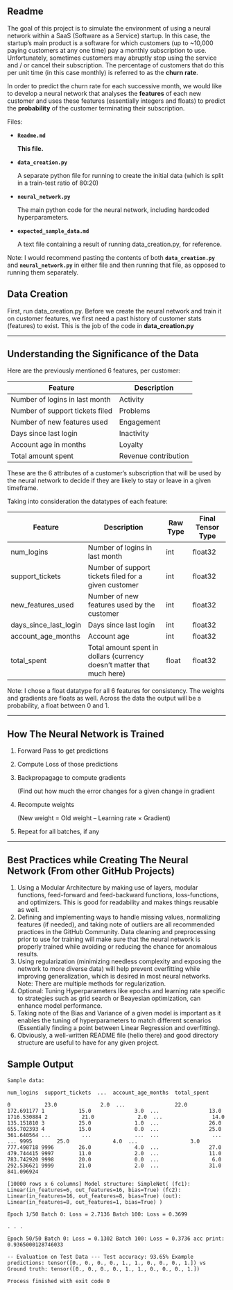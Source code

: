 

## Readme

The goal of this project is to simulate the environment of using a neural network within a SaaS (Software as a Service) startup. In this case, the startup’s main product is a software for which customers (up to ~10,000 paying customers at any one time) pay a monthly subscription to use. Unfortunately, sometimes customers may abruptly stop using the service and / or cancel their subscription. The percentage of customers that do this per unit time (in this case monthly) is referred to as the **churn rate**.

In order to predict the churn rate for each successive month, we would like to develop a neural network that analyses the **features** of each new customer and uses these features (essentially integers and floats) to predict the **probability** of the customer terminating their subscription.

Files:

- **`Readme.md`**
    
    **This file.**
    
- **`data_creation.py`**
    
    A separate python file for running to create the initial data (which is split in a train-test ratio of 80:20)
    
- **`neural_network.py`**
    
    The main python code for the neural network, including hardcoded hyperparameters.
    
- **`expected_sample_data.md`**
    
    A text file containing a result of running data_creation.py, for reference.
    

Note: I would recommend pasting the contents of both **`data_creation.py`** and **`neural_network.py`** in either file and then running that file, as opposed to running them separately.


## Data Creation

First, run data_creation.py. Before we create the neural network and train it on customer features, we first need a past history of customer stats (features) to exist. This is the job of the code in **data_creation.py**

---

## Understanding the Significance of the Data

Here are the previously mentioned 6 features, per customer:

| **Feature** | **Description** |
| --- | --- |
| Number of logins in last month | Activity |
| Number of support tickets filed | Problems |
| Number of new features used | Engagement |
| Days since last login | Inactivity |
| Account age in months | Loyalty |
| Total amount spent | Revenue contribution |

These are the 6 attributes of a customer’s subscription that will be used by the neural network to decide if they are likely to stay or leave in a given timeframe.

Taking into consideration the datatypes of each feature:

| Feature | Description | Raw Type | Final Tensor Type |
| --- | --- | --- | --- |
| num_logins | Number of logins in last month | int | float32 |
| support_tickets | Number of support tickets filed for a given customer | int | float32 |
| new_features_used | Number of new features used by the customer | int | float32 |
| days_since_last_login | Days since last login | int | float32 |
| account_age_months | Account age | int | float32 |
| total_spent | Total amount spent in dollars (currency doesn’t matter that much here) | float | float32 |

Note: I chose a float datatype for all 6 features for consistency. The weights and gradients are floats as well. Across the data the output will be a probability, a float between 0 and 1.

---

## How The Neural Network is Trained

1. Forward Pass to get predictions
2. Compute Loss of those predictions
3. Backpropagage to compute gradients 
    
    (Find out how much the error changes for a given change in gradient
    
4. Recompute weights 
    
    (New weight = Old weight – Learning rate × Gradient)
    
5. Repeat for all batches, if any

---

## Best Practices while Creating The Neural Network (From other GitHub Projects)

1. Using a Modular Architecture by making use of layers, modular functions, feed-forward and feed-backward functions, loss-functions, and optimizers. This is good for readability and makes things reusable as well.
2. Defining and implementing ways to handle missing values, normalizing features (if needed), and taking note of outliers are all recommended practices in the GitHub Community. Data cleaning and preprocessing prior to use for training will make sure that the neural network is properly trained while avoiding or reducing the chance for anomalous results.
3. Using regularization (minimizing needless complexity and exposing the network to more diverse data) will help prevent overfitting while improving generalization, which is desired in most neural networks. Note: There are multiple methods for regularization.
4. Optional: Tuning Hyperparameters like epochs and learning rate specific to strategies such as grid search or Beayesian optimization, can enhance model performance.
5. Taking note of the Bias and Variance of a given model is important as it enables the tuning of hyperparameters to match different scenarios (Essentially finding a point between Linear Regression and overfitting).
6. Obviously, a well-written README file (hello there) and good directory structure are useful to have for any given project.


<h2 id="sample-output">Sample Output</h2>
<p><code>Sample data:</code></p>
<p><code>num_logins  support_tickets  ...  account_age_months  total_spent</code></p>
<p><code>0           23.0              2.0  ...                22.0   172.691177 1           15.0              3.0  ...                13.0  1716.530884 2           21.0              2.0  ...                14.0   135.151810 3           25.0              1.0  ...                26.0   655.702393 4           15.0              0.0  ...                25.0   361.640564 ...          ...              ...  ...                 ...          ... 9995        25.0              4.0  ...                 3.0   777.498718 9996        26.0              4.0  ...                27.0   479.744415 9997        11.0              2.0  ...                11.0   783.742920 9998        20.0              0.0  ...                 6.0   292.536621 9999        21.0              2.0  ...                31.0   841.096924</code></p>
<p><code>[10000 rows x 6 columns] Model structure: SimpleNet( (fc1): Linear(in_features=6, out_features=16, bias=True) (fc2): Linear(in_features=16, out_features=8, bias=True) (out): Linear(in_features=8, out_features=1, bias=True) )</code></p>
<p><code>Epoch 1/50 Batch 0: Loss = 2.7136 Batch 100: Loss = 0.3699</code></p>
<p><code>. . .</code></p>
<p><code>Epoch 50/50 Batch 0: Loss = 0.1302 Batch 100: Loss = 0.3736 acc print: 0.9365000128746033</code></p>
<p><code>-- Evaluation on Test Data --- Test accuracy: 93.65% Example predictions: tensor([0., 0., 0., 0., 1., 1., 0., 0., 0., 1.]) vs Ground truth: tensor([0., 0., 0., 0., 1., 1., 0., 0., 0., 1.])</code></p>
<p><code>Process finished with exit code 0</code></p>

